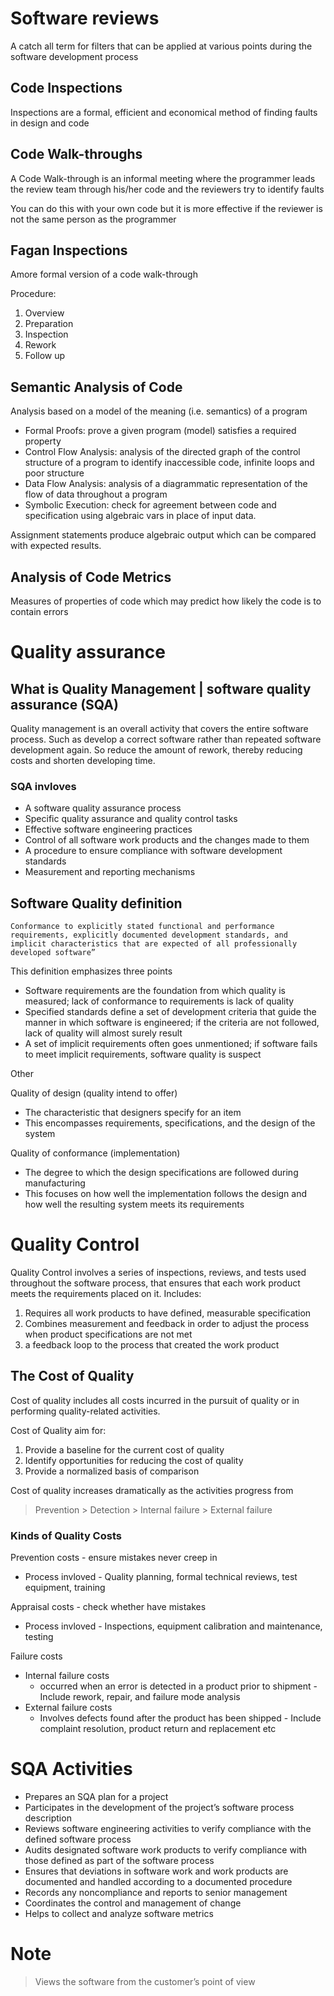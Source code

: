 # Software reviews
A catch all term for filters that can be applied at various points during the software development process

## Code Inspections
Inspections are a formal, efficient and economical method of finding faults in design and code

## Code Walk-throughs
A Code Walk-through is an informal meeting where the programmer leads the review team through his/her code and the reviewers try to identify faults

You can do this with your own code but it is more effective if the reviewer is not the same person as the programmer
## Fagan Inspections
Amore formal version of a code walk-through

Procedure:
1. Overview
2. Preparation
3. Inspection
4. Rework
5. Follow up

## Semantic Analysis of Code
Analysis based on a model of the meaning (i.e. semantics) of a program
* Formal Proofs: prove a given program (model) satisfies a required property
* Control Flow Analysis: analysis of the directed graph of the control structure of a program to identify inaccessible code, infinite loops and poor structure
* Data Flow Analysis: analysis of a diagrammatic representation of the flow of data throughout a program
* Symbolic Execution: check for agreement between code and specification using algebraic vars in place of input data.

Assignment statements produce algebraic output which can be compared with expected results.

## Analysis of Code Metrics
Measures of properties of code which may predict how likely the code is to contain errors

# Quality assurance

## What is Quality Management | software quality assurance (SQA)
Quality management is an overall activity that covers the entire software process. Such as develop a correct software  rather than repeated software development again. So reduce the amount of rework, thereby reducing costs and shorten developing time. 

### SQA invloves
* A software quality assurance process
* Specific quality assurance and quality control tasks
* Effective software engineering practices
* Control of all software work products and the changes made to them
* A procedure to ensure compliance with software development standards
* Measurement and reporting mechanisms

## Software Quality definition
```
Conformance to explicitly stated functional and performance requirements, explicitly documented development standards, and implicit characteristics that are expected of all professionally developed software”
```

This definition emphasizes three points
* Software requirements are the foundation from which quality is measured; lack of conformance to requirements is lack of quality
* Specified standards define a set of development criteria that guide the manner in which software is engineered; if the criteria are not followed, lack of quality will almost surely result
* A set of implicit requirements often goes unmentioned; if software fails to meet implicit requirements, software quality is suspect

Other 

Quality of design (quality intend to offer)
* The characteristic that designers specify for an item
* This encompasses requirements, specifications, and the design of the system
  
Quality of conformance (implementation)
* The degree to which the design specifications are followed during manufacturing
* This focuses on how well the implementation follows the design and how well the resulting system meets its requirements

# Quality Control
Quality Control involves a series of inspections, reviews, and tests used throughout the software process, that ensures that each work product meets the requirements placed on it. Includes:
1. Requires all work products to have defined, measurable specification
2. Combines measurement and feedback in order to adjust the process when product specifications are not met
3. a feedback loop to the process that created the work product

## The Cost of Quality
Cost of quality includes all costs incurred in the pursuit of quality or in performing quality-related activities.

Cost of Quality aim for:
1. Provide a baseline for the current cost of quality
2. Identify opportunities for reducing the cost of quality
3. Provide a normalized basis of comparison

Cost of quality increases dramatically as the activities progress from
> Prevention > Detection  > Internal failure > External failure

### Kinds of Quality Costs
Prevention costs - ensure mistakes never creep in
* Process invloved - Quality planning, formal technical reviews, test equipment, training

Appraisal costs - check whether have mistakes
* Process invloved - Inspections, equipment calibration and maintenance, testing

Failure costs
* Internal failure costs
  * occurred when an error is detected in a product prior to shipment - Include rework, repair, and failure mode analysis
* External failure costs
  * Involves defects found after the product has been shipped - Include complaint resolution, product return and replacement etc

# SQA Activities
* Prepares an SQA plan for a project
* Participates in the development of the project’s software process description
* Reviews software engineering activities to verify compliance with the defined software process
* Audits designated software work products to verify compliance with those defined as part of the software process
* Ensures that deviations in software work and work products are documented and handled according to a documented procedure
* Records any noncompliance and reports to senior management
* Coordinates the control and management of change
* Helps to collect and analyze software metrics


# Note
> Views the software from the customer’s point of view